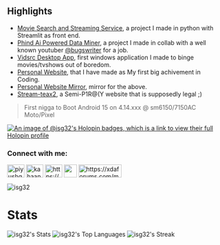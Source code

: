 ## Highlights
* [Movie Search and Streaming Service](https://github.com/isg32/vidsrc-streamlit/), a project I made in python with Streamlit as front end.
* [Phind Ai Powered Data Miner](https://github.com/isg32/paid-detector), a project I made in collab with a well known youtuber [@bugswriter](https://github.com/bugswriter) for a job.
* [Vidsrc Desktop App](https://github.com/isg32/videosauce), first windows application I made to binge movies/tvshows out of boredom.
* [Personal Website](https://isg32.github.io), that I have made as My first big achivement in Coding.
* [Personal Website Mirror](https://isg32.codeberg.page/), mirror for the above.
* [Stream-teax2](https://isg32.github.io/projects/streamteax2/), a Semi-P1R@(Y website that is supposedly legal ;)

> First nigga to Boot Android 15 on 4.14.xxx @ sm6150/7150AC Moto/Pixel

[![An image of @isg32's Holopin badges, which is a link to view their full Holopin profile](https://holopin.me/isg32)](https://holopin.io/@isg32)

<h3 align="left">Connect with me:</h3>
<p align="left">
<a href="https://www.linkedin.com/in/sapangajjar101105/" target="blank"><img align="center" src="https://raw.githubusercontent.com/rahuldkjain/github-profile-readme-generator/master/src/images/icons/Social/linked-in-alt.svg" alt="piyushgarg195" height="30" width="40" /></a>
<a href="https://instagram.com/kahaan.ho.sapan" target="blank"><img align="center" src="https://raw.githubusercontent.com/rahuldkjain/github-profile-readme-generator/master/src/images/icons/Social/instagram.svg" alt="kahaan.ho.sapan" height="30" width="40" /></a>
<a href="https://www.youtube.com/@isg32" target="blank"><img align="center" src="https://raw.githubusercontent.com/rahuldkjain/github-profile-readme-generator/master/src/images/icons/Social/youtube.svg" alt="https://www.youtube.com/@isg32" height="30" width="40" /></a>
<a href="https://codeberg.org/isg32" target="blank"><img align="center" src="https://design.codeberg.org/logo-kit/icon_inverted.svg" alt="" height='30' width='30'></a>
<a href="https://xdaforums.com/m/gajjar01.11027239/" target="blank"><img align="center" src="https://xdaforums.com/data/assets/logo/xda-white-text.png" alt="https://xdaforums.com/m/gajjar01.11027239/" height="30" width="100" /></a>
</p>

<p align="left"> <img src="https://komarev.com/ghpvc/?username=isg32&label=Profile%20views&color=0e75b6&style=flat" alt="isg32" /> </p>

# Stats

![isg32's Stats](https://github-readme-stats.vercel.app/api?username=isg32&theme=vue-dark&show_icons=true&hide_border=true&count_private=true)
![isg32's Top Languages](https://github-readme-stats.vercel.app/api/top-langs/?username=isg32&theme=vue-dark&show_icons=true&hide_border=true&layout=compact)
![isg32's Streak](https://github-readme-streak-stats.herokuapp.com/?user=isg32&theme=vue-dark&hide_border=true)
